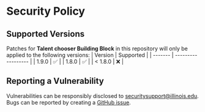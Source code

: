 # Security Policy

## Supported Versions
Patches for **Talent chooser Building Block** in this repository will only be applied to the following versions:
| Version | Supported          |
| ------- | ------------------ |
| 1.9.0   | :white_check_mark: |
| 1.8.0   | :white_check_mark: |
| < 1.8.0 | :x:                |
## Reporting a Vulnerability
Vulnerabilities can be responsibly disclosed to [securitysupport@illinois.edu](mailto:securitysupport@illinois.edu).
Bugs can be reported by creating a [GitHub issue](https://github.com/rokwire/talent-chooser-building-block/issues/new/choose).
